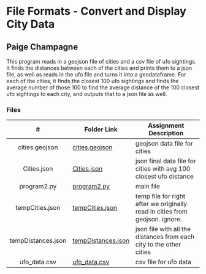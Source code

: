 # File Formats - Convert and Display City Data
## Paige Champagne

This program reads in a geojson file of cities and a csv file of ufo sightings. It finds the distances between each of the cities and prints them to a json file, as well as reads in the ufo file and turns it into a geodataframe. For each of the cities, it finds the closest 100 ufo sightings and finds the average number of those 100 to find the average distance of the 100 closest ufo sightings to each city, and outputs that to a json file as well.

### Files

|   #   | Folder Link | Assignment Description |
| :---: | ----------- | ---------------------- |
|   cities.geojson    |   [cities.geojson](cities.geojson)          | geojson data file for cities   |
|   Cities.json    |   [Cities.json](Cities.json)          | json final data file for cities with avg 100 closest ufo distance   |
|   program2.py    |   [program2.py](program2.py)          | main file   |
|   tempCities.json    |   [tempCities.json](tempCities.json)          | temp file for right after we originally read in cities from geojson. ignore.   |
|   tempDistances.json    |   [tempDistances.json](tempDistances.json)          | json file with all the distances from each city to the other cities   |
|   ufo_data.csv    |   [ufo_data.csv](ufo_data.csv)          |  csv file for ufo data  |